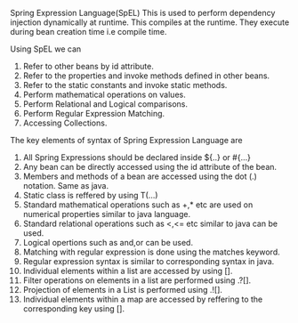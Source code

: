 Spring Expression Language(SpEL)
This is used to perform dependency injection dynamically at runtime. This compiles at the runtime. They execute during bean creation time i.e compile time.

Using SpEL we can
1.	Refer to other beans by id attribute.
2.	Refer to the properties and invoke methods defined in other beans.
3.	Refer to the static constants and invoke static methods.
4.	Perform mathematical operations on values.
5.	Perform Relational and Logical comparisons.
6.	Perform Regular Expression Matching.
7.	Accessing Collections.

The key elements of syntax of Spring Expression Language are
1.	All Spring Expressions should be declared inside ${..} or #{…}
2.	Any bean can be directly accessed using the id attribute of the bean.
3.	Members and methods of a bean are accessed using the dot (.) notation. Same as java.
4.	Static class is reffered by using T(...)
5.	Standard mathematical operations such as +,* etc are used on numerical properties similar to java language.
6.	Standard relational operations such as <,<= etc similar to java can be used.
7.	Logical opertions such as and,or can be used.
8.	Matching with regular expression is done using the matches keyword.
9.	Regular expression syntax is similar to corresponding syntax in java.
10.	Individual elements within a list are accessed by using [].
11.	Filter operations on elements in a list are performed using .?[].
12.	Projection of elements in a List is performed using .![].
13.	Individual elements within a map are accessed by reffering to the corresponding key using [].
